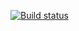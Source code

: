 [![Build status](https://ci.appveyor.com/api/projects/status/ejax3f9m0xs0m2vb?svg=true)](https://ci.appveyor.com/project/dousmartin/selenium)